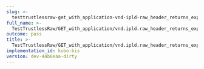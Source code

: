 ```yaml
---
slug: >-
  testtrustlessraw-get_with_application-vnd-ipld-raw_header_returns_expected_caching_headers-header_etag
full_name: >-
  TestTrustlessRaw/GET_with_application/vnd.ipld.raw_header_returns_expected_caching_headers/Header_Etag
outcome: pass
title: >-
  TestTrustlessRaw/GET_with_application/vnd.ipld.raw_header_returns_expected_caching_headers/Header_Etag
implementation_id: kubo-bis
version: dev-44b0eaa-dirty
---
```


